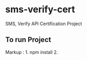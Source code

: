 # sms-verify-cert
SMS, Verify API Certification Project

## To run Project
Markup : 1. npm install
2. 
